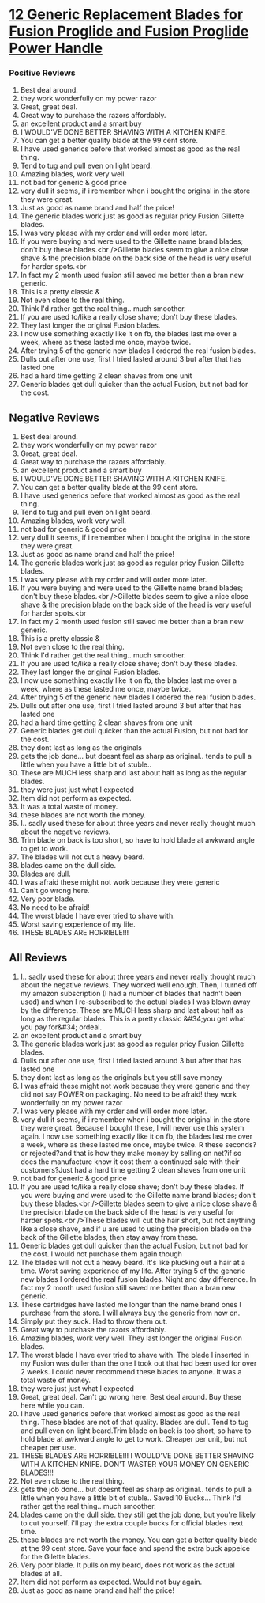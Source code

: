 # [12 Generic Replacement Blades for Fusion Proglide and Fusion Proglide Power Handle](https://products.checkmycream.com/products/12-Generic-Replacement-Blades-for-Fusion-Proglide-and-Fusion-Proglide-Power-Handle.html)

### Positive Reviews

<ol>
      <li>Best deal around.</li>
      <li>they work wonderfully on my power razor</li>
      <li>Great, great deal.</li>
      <li>Great way to purchase the razors affordably.</li>
      <li>an excellent product and a smart buy</li>
      <li>I WOULD&#x27;VE DONE BETTER SHAVING WITH A KITCHEN KNIFE.  </li>
      <li>You can get a better quality blade at the 99 cent store.</li>
      <li>I have used generics before that worked almost as good as the real thing.</li>
      <li>Tend to tug and pull even on light beard.</li>
      <li>Amazing blades, work very well.</li>
      <li>not bad for generic &amp; good price</li>
      <li>very dull it seems, if i remember when i bought the original in the store they were great.  </li>
      <li>Just as good as name brand and half the price!</li>
      <li>The generic blades work just as good as regular pricy Fusion Gillette blades.</li>
      <li>I was very please with my order and will order more later.</li>
      <li>If you were buying and were used to the Gillette name brand blades; don&#x27;t buy these blades.&lt;br /&gt;Gillette blades seem to give a nice close shave &amp; the precision blade on the back side of the head is very useful for harder spots.&lt;br</li>
      <li>In fact my 2 month used fusion still saved me better than a bran new generic.</li>
      <li>This is a pretty classic &amp;</li>
      <li>Not even close to the real thing.</li>
      <li>Think I&#x27;d rather get the real thing.. much smoother.</li>
      <li>If you are used to/like a really close shave; don&#x27;t buy these blades.</li>
      <li>They last longer the original Fusion blades.</li>
      <li>I now use something exactly like it on fb, the blades last me over a week, where as these lasted me once, maybe twice.  </li>
      <li>After trying 5 of the generic new blades I ordered the real fusion blades.</li>
      <li>Dulls out after one use, first I tried lasted around 3 but after that has lasted one</li>
      <li>had a hard time getting 2 clean shaves from one unit</li>
      <li>Generic blades get dull quicker than the actual Fusion, but not bad for the cost.</li>
</ol>


<h2>Negative Reviews</h2>
<ol>
<li> Best deal around.</li>
<li> they work wonderfully on my power razor</li>
<li> Great, great deal.</li>
<li> Great way to purchase the razors affordably.</li>
<li> an excellent product and a smart buy</li>
<li> I WOULD&#x27;VE DONE BETTER SHAVING WITH A KITCHEN KNIFE.  </li>
<li> You can get a better quality blade at the 99 cent store.</li>
<li> I have used generics before that worked almost as good as the real thing.</li>
<li> Tend to tug and pull even on light beard.</li>
<li> Amazing blades, work very well.</li>
<li> not bad for generic &amp; good price</li>
<li> very dull it seems, if i remember when i bought the original in the store they were great.  </li>
<li> Just as good as name brand and half the price!</li>
<li> The generic blades work just as good as regular pricy Fusion Gillette blades.</li>
<li> I was very please with my order and will order more later.</li>
<li> If you were buying and were used to the Gillette name brand blades; don&#x27;t buy these blades.&lt;br /&gt;Gillette blades seem to give a nice close shave &amp; the precision blade on the back side of the head is very useful for harder spots.&lt;br</li>
<li> In fact my 2 month used fusion still saved me better than a bran new generic.</li>
<li> This is a pretty classic &amp;</li>
<li> Not even close to the real thing.</li>
<li> Think I&#x27;d rather get the real thing.. much smoother.</li>
<li> If you are used to/like a really close shave; don&#x27;t buy these blades.</li>
<li> They last longer the original Fusion blades.</li>
<li> I now use something exactly like it on fb, the blades last me over a week, where as these lasted me once, maybe twice.  </li>
<li> After trying 5 of the generic new blades I ordered the real fusion blades.</li>
<li> Dulls out after one use, first I tried lasted around 3 but after that has lasted one</li>
<li> had a hard time getting 2 clean shaves from one unit</li>
<li> Generic blades get dull quicker than the actual Fusion, but not bad for the cost.</li>
<li> they dont last as long as the originals</li>
<li> gets the job done... but doesnt feel as sharp as original.. tends to pull a little when you have a little bit of stuble..  </li>
<li> These are MUCH less sharp and last about half as long as the regular blades.</li>
<li> they were just just what I expected</li>
<li> Item did not perform as expected.</li>
<li> It was a total waste of money.</li>
<li> these blades are not worth the money.</li>
<li> I.. sadly used these for about three years and never really thought much about the negative reviews.</li>
<li> Trim blade on back is too short, so have to hold blade at awkward angle to get to work.</li>
<li> The blades will not cut a heavy beard.</li>
<li> blades came on the dull side.  </li>
<li> Blades are dull.</li>
<li> I was afraid these might not work because they were generic</li>
<li> Can&#x27;t go wrong here.</li>
<li> Very poor blade.</li>
<li> No need to be afraid!</li>
<li> The worst blade I have ever tried to shave with.</li>
<li> Worst saving experience of my life.</li>
<li> THESE BLADES ARE HORRIBLE!!!  </li>
</ol>

<h2>All Reviews</h2>

<ol>
    <li> I.. sadly used these for about three years and never really thought much about the negative reviews. They worked well enough. Then, I turned off my amazon subscription (I had a number of blades that hadn&#x27;t been used) and when I re-subscribed to the actual blades I was blown away by the difference. These are MUCH less sharp and last about half as long as the regular blades. This is a pretty classic &amp;#34;you get what you pay for&amp;#34; ordeal.</li>
    <li> an excellent product and a smart buy</li>
    <li> The generic blades work just as good as regular pricy Fusion Gillette blades.</li>
    <li> Dulls out after one use, first I tried lasted around 3 but after that has lasted one</li>
    <li> they dont last as long as the originals but you still save money</li>
    <li> I was afraid these might not work because they were generic and they did not say POWER on packaging. No need to be afraid! they work wonderfully on my power razor</li>
    <li> I was very please with my order and will order more later.</li>
    <li> very dull it seems, if i remember when i bought the original in the store they were great.  Because I bought these, I will never use this system again.  I now use something exactly like it on fb, the blades last me over a week, where as these lasted me once, maybe twice.  R these seconds?or rejected?and that is how they make money by selling on net?if so does the manufacture know it cost them a continued sale with their customers?Just had a hard time getting 2 clean shaves from one unit</li>
    <li> not bad for generic &amp; good price</li>
    <li> If you are used to/like a really close shave; don&#x27;t buy these blades. If you were buying and were used to the Gillette name brand blades; don&#x27;t buy these blades.&lt;br /&gt;Gillette blades seem to give a nice close shave &amp; the precision blade on the back side of the head is very useful for harder spots.&lt;br /&gt;These blades will cut the hair short, but not anything like a close shave, and if u are used to using the precision blade on the back of the Gillette blades, then stay away from these.</li>
    <li> Generic blades get dull quicker than the actual Fusion, but not bad for the cost. I would not purchase them again though</li>
    <li> The blades will not cut a heavy beard. It&#x27;s like plucking out a hair at a time. Worst saving experience of my life. After trying 5 of the generic new blades I ordered the real fusion blades. Night and day difference. In fact my 2 month used fusion still saved me better than a bran new generic.</li>
    <li> These cartridges have lasted me longer than the name brand ones I purchase from the store. I will always buy the generic from now on.</li>
    <li> Simply put they suck. Had to throw them out.</li>
    <li> Great way to purchase the razors affordably.</li>
    <li> Amazing blades, work very well. They last longer the original Fusion blades.</li>
    <li> The worst blade I have ever tried to shave with. The blade I inserted in my Fusion was duller than the one I took out that had been used for over 2 weeks. I could never recommend these blades to anyone. It was a total waste of money.</li>
    <li> they were just just what I expected</li>
    <li> Great, great deal. Can&#x27;t go wrong here. Best deal around. Buy these here while you can.</li>
    <li> I have used generics before that worked almost as good as the real thing. These blades are not of that quality. Blades are dull. Tend to tug and pull even on light beard.Trim blade on back is too short, so have to hold blade at awkward angle to get to work. Cheaper per unit, but not cheaper per use.</li>
    <li> THESE BLADES ARE HORRIBLE!!!  I WOULD&#x27;VE DONE BETTER SHAVING WITH A KITCHEN KNIFE.  DON&#x27;T WASTER YOUR MONEY ON GENERIC BLADES!!!</li>
    <li> Not even close to the real thing.</li>
    <li> gets the job done... but doesnt feel as sharp as original.. tends to pull a little when you have a little bit of stuble..  Saved 10 Bucks... Think I&#x27;d rather get the real thing.. much smoother.</li>
    <li> blades came on the dull side.  they still get the job done, but you&#x27;re likely to cut yourself.  i&#x27;ll pay the extra couple bucks for official blades next time.</li>
    <li> these blades are not worth the money. You can get a better quality blade at the 99 cent store. Save your face and spend the extra buck appeice for the Gilette blades.</li>
    <li> Very poor blade. It pulls on my beard, does not work as the actual blades at all.</li>
    <li> Item did not perform as expected. Would not buy again.</li>
    <li> Just as good as name brand and half the price!</li>
</ol>




